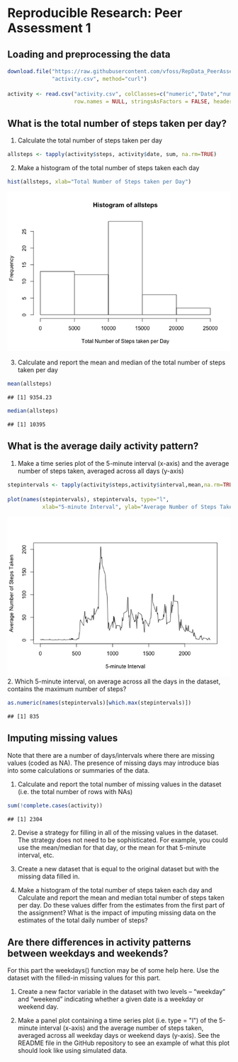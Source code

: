# Reproducible Research: Peer Assessment 1


## Loading and preprocessing the data


```r
download.file("https://raw.githubusercontent.com/vfoss/RepData_PeerAssessment1/master/activity.csv", 
              "activity.csv", method="curl")

activity <- read.csv("activity.csv", colClasses=c("numeric","Date","numeric"),
                     row.names = NULL, stringsAsFactors = FALSE, header=TRUE)
```

## What is the total number of steps taken per day?

1. Calculate the total number of steps taken per day

```r
allsteps <- tapply(activity$steps, activity$date, sum, na.rm=TRUE)
```
  
2. Make a histogram of the total number of steps taken each day

```r
hist(allsteps, xlab="Total Number of Steps taken per Day")
```

![](PA1_template_files/figure-html/unnamed-chunk-3-1.png) 

3. Calculate and report the mean and median of the total number of steps taken per day

```r
mean(allsteps)
```

```
## [1] 9354.23
```


```r
median(allsteps)
```

```
## [1] 10395
```

## What is the average daily activity pattern?
1. Make a time series plot of the 5-minute interval (x-axis) and the average number of steps taken, averaged across all days (y-axis)

```r
stepintervals <- tapply(activity$steps,activity$interval,mean,na.rm=TRUE)

plot(names(stepintervals), stepintervals, type="l", 
           xlab="5-minute Interval", ylab="Average Number of Steps Taken")
```

![](PA1_template_files/figure-html/unnamed-chunk-6-1.png) 
2. Which 5-minute interval, on average across all the days in the dataset, contains the maximum number of steps?

```r
as.numeric(names(stepintervals)[which.max(stepintervals)])
```

```
## [1] 835
```

## Imputing missing values
Note that there are a number of days/intervals where there are missing values (coded as NA). The presence of missing days may introduce bias into some calculations or summaries of the data.

1. Calculate and report the total number of missing values in the dataset (i.e. the total number of rows with NAs)

```r
sum(!complete.cases(activity))
```

```
## [1] 2304
```

2. Devise a strategy for filling in all of the missing values in the dataset. The strategy does not need to be sophisticated. For example, you could use the mean/median for that day, or the mean for that 5-minute interval, etc.

3. Create a new dataset that is equal to the original dataset but with the missing data filled in.

4. Make a histogram of the total number of steps taken each day and Calculate and report the mean and median total number of steps taken per day. Do these values differ from the estimates from the first part of the assignment? What is the impact of imputing missing data on the estimates of the total daily number of steps?


## Are there differences in activity patterns between weekdays and weekends?

For this part the weekdays() function may be of some help here. Use the dataset with the filled-in missing values for this part.

1. Create a new factor variable in the dataset with two levels – “weekday” and “weekend” indicating whether a given date is a weekday or weekend day.

2. Make a panel plot containing a time series plot (i.e. type = "l") of the 5-minute interval (x-axis) and the average number of steps taken, averaged across all weekday days or weekend days (y-axis). See the README file in the GitHub repository to see an example of what this plot should look like using simulated data.

